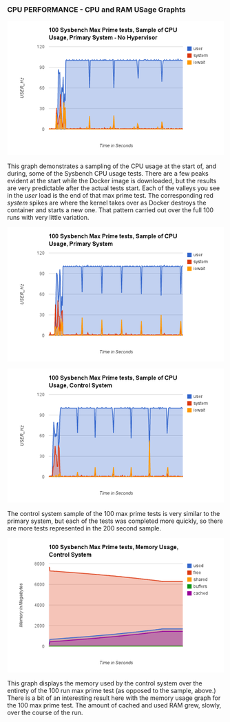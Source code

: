### CPU PERFORMANCE - CPU and RAM USage Graphts ###

![Graph of Primary System w/no Hypervisor, Sysbench Max Prime tests (100): 200 Second CPU Usage sample](/images/primary_no_hypervisor-CPU_cpu.png?raw=true "Graph of Primary System w/no Hypervisor, Sysbench Max Prime tests (100): 200 Second CPU Usage sample")

This graph demonstrates a sampling of the CPU usage at the start of, and during, some of the Sysbench CPU usage tests.  There are a few peaks evident at the start while the Docker image is downloaded, but the results are very predictable after the actual tests start.  Each of the valleys you see in the _user_ load is the end of that max prime test.  The corresponding red _system_ spikes are where the kernel takes over as Docker destroys the container and starts a new one.  That pattern carried out over the full 100 runs with very little variation.

![Graph of Primary System with Hypervisor, Sysbench Max Prime tests (100): 200 Second CPU Usage sample](/images/primary-CPU_cpu.png?raw=true "Graph of Primary System with Hypervisor, Sysbench Max Prime tests (100): 200 Second CPU Usage sample")

![Graph of Control System, Sysbench Max Prime tests (100): 200 Second CPU Usage sample](/images/control-CPU_cpu.png?raw=true "Graph of Control System, Sysbench Max Prime tests (100): 200 Second CPU Usage sample")

The control system sample of the 100 max prime tests is very similar to the primary system, but each of the tests was completed more quickly, so there are more tests represented in the 200 second sample.

![Graph of Control System, Sysbench Max Prime tests (100): Memory Usage](/images/control-CPU_mem.png?raw=true "Graph of Control System, Sysbench Max Prime tests (100): Memory Usage")

This graph displays the memory used by the control system over the entirety of the 100 run max prime test (as opposed to the sample, above.)  There is a bit of an interesting result here with the memory usage graph for the 100 max prime test.  The amount of cached and used RAM grew, slowly, over the course of the run.


